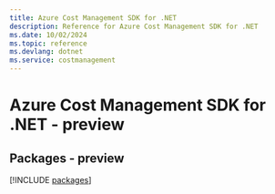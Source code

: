 ```yaml
---
title: Azure Cost Management SDK for .NET
description: Reference for Azure Cost Management SDK for .NET
ms.date: 10/02/2024
ms.topic: reference
ms.devlang: dotnet
ms.service: costmanagement
---
```

# Azure Cost Management SDK for .NET - preview
## Packages - preview
[!INCLUDE [packages](cost-management-index.md)]